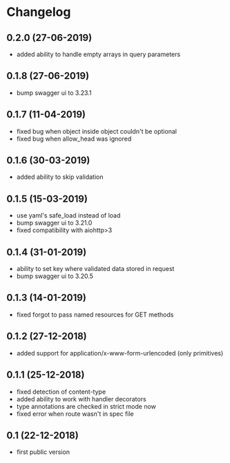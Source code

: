 # Changelog

## 0.2.0 (27-06-2019)
- added ability to handle empty arrays in query parameters

## 0.1.8 (27-06-2019)
- bump swagger ui to 3.23.1

## 0.1.7 (11-04-2019)
- fixed bug when object inside object couldn't be optional
- fixed bug when allow_head was ignored

## 0.1.6 (30-03-2019)
- added ability to skip validation

## 0.1.5 (15-03-2019)
- use yaml's safe_load instead of load
- bump swagger ui to 3.21.0
- fixed compatibility with aiohttp>3

## 0.1.4 (31-01-2019)
- ability to set key where validated data stored in request
- bump swagger ui to 3.20.5

## 0.1.3 (14-01-2019)
- fixed forgot to pass named resources for GET methods

## 0.1.2 (27-12-2018)
- added support for application/x-www-form-urlencoded (only primitives)

## 0.1.1 (25-12-2018)
- fixed detection of content-type
- added ability to work with handler decorators
- type annotations are checked in strict mode now
- fixed error when route wasn't in spec file

## 0.1 (22-12-2018)
- first public version
